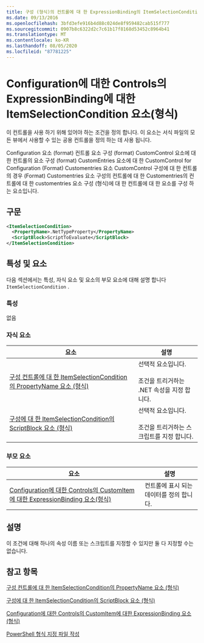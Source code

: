 ```yaml
---
title: 구성 (형식)의 컨트롤에 대 한 ExpressionBinding의 ItemSelectionCondition 요소 | Microsoft Docs
ms.date: 09/13/2016
ms.openlocfilehash: 3bfd3efe916b4d88c024de8f959482cab515f777
ms.sourcegitcommit: 0907b8c6322d2c7c61b17f8168d53452c8964b41
ms.translationtype: MT
ms.contentlocale: ko-KR
ms.lasthandoff: 08/05/2020
ms.locfileid: "87781225"
---
```

# <a name="itemselectioncondition-element-for-expressionbinding-for-controls-for-configuration-format"></a>Configuration에 대한 Controls의 ExpressionBinding에 대한 ItemSelectionCondition 요소(형식)

이 컨트롤을 사용 하기 위해 있어야 하는 조건을 정의 합니다. 이 요소는 서식 파일의 모든 뷰에서 사용할 수 있는 공용 컨트롤을 정의 하는 데 사용 됩니다.

Configuration 요소 (format) 컨트롤 요소 구성 (format) CustomControl 요소에 대 한 컨트롤의 요소 구성 (format) CustomEntries 요소에 대 한 CustomControl for Configuration (Format) Customentries 요소 CustomControl 구성에 대 한 컨트롤의 경우 (Format) Customentries 요소 구성의 컨트롤에 대 한 Customentries의 컨트롤에 대 한 customentries 요소 구성 (형식)에 대 한 컨트롤에 대 한 요소를 구성 하는 요소입니다.

## <a name="syntax"></a>구문

```xml
<ItemSelectionCondition>
  <PropertyName>.NetTypeProperty</PropertyName>
  <ScriptBlock>ScriptToEvaluate</ScriptBlock>
</ItemSelectionCondition>
```

## <a name="attributes-and-elements"></a>특성 및 요소

다음 섹션에서는 특성, 자식 요소 및 요소의 부모 요소에 대해 설명 합니다 `ItemSelectionCondition` .

### <a name="attributes"></a>특성

없음

### <a name="child-elements"></a>자식 요소

|요소|설명|
|-------------|-----------------|
|[구성 컨트롤에 대 한 ItemSelectionCondition의 PropertyName 요소 (형식)](./propertyname-element-for-itemseclectioncondition-for-controls-for-configuration-format.md)|선택적 요소입니다.<br /><br /> 조건을 트리거하는 .NET 속성을 지정 합니다.|
|[구성에 대 한 ItemSelectionCondition의 ScriptBlock 요소 (형식)](./scriptblock-element-for-itemseclectioncondition-for-controls-for-configuration-format.md)|선택적 요소입니다.<br /><br /> 조건을 트리거하는 스크립트를 지정 합니다.|

### <a name="parent-elements"></a>부모 요소

|요소|설명|
|-------------|-----------------|
|[Configuration에 대한 Controls의 CustomItem에 대한 ExpressionBinding 요소(형식)](./expressionbinding-element-for-customitem-for-controls-for-configuration-format.md)|컨트롤에 표시 되는 데이터를 정의 합니다.|

## <a name="remarks"></a>설명

이 조건에 대해 하나의 속성 이름 또는 스크립트를 지정할 수 있지만 둘 다 지정할 수는 없습니다.

## <a name="see-also"></a>참고 항목

[구성 컨트롤에 대 한 ItemSelectionCondition의 PropertyName 요소 (형식)](./propertyname-element-for-itemseclectioncondition-for-controls-for-configuration-format.md)

[구성에 대 한 ItemSelectionCondition의 ScriptBlock 요소 (형식)](./scriptblock-element-for-itemseclectioncondition-for-controls-for-configuration-format.md)

[Configuration에 대한 Controls의 CustomItem에 대한 ExpressionBinding 요소(형식)](./expressionbinding-element-for-customitem-for-controls-for-configuration-format.md)

[PowerShell 형식 지정 파일 작성](./writing-a-powershell-formatting-file.md)

